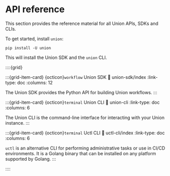 # API reference

This section provides the reference material for all Union APIs, SDKs and CLIs.

To get started, install `union`:

```
pip install -U union
```

This will install the Union SDK and the `union` CLI.

::::{grid}

:::{grid-item-card} {octicon}`workflow` Union SDK
:link: union-sdk/index
:link-type: doc
:columns: 12

The Union SDK provides the Python API for building Union workflows.
:::

:::{grid-item-card} {octicon}`terminal` Union CLI
:link: union-cli
:link-type: doc
:columns: 6

The Union CLI is the command-line interface for interacting with your Union instance.
:::

:::{grid-item-card} {octicon}`terminal` Uctl CLI
:link: uctl-cli/index
:link-type: doc
:columns: 6

`uctl` is an alternative CLI for performing administrative tasks or use in CI/CD environments.
It is a Golang binary that can be installed on any platform supported by Golang.
:::

::::
